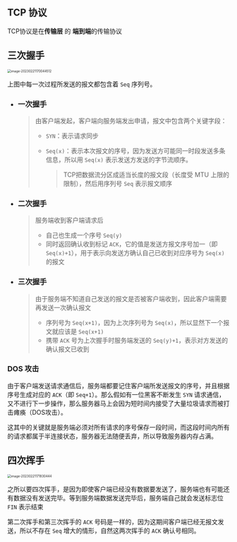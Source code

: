 ## TCP 协议

TCP协议是在**传输层** 的 **端到端**的传输协议



## 三次握手

<img src="https://src-1259777572.cos.ap-chengdu.myqcloud.com/image-20230221170044512.png" alt="image-20230221170044512" style="zoom:50%;" />

上图中每一次过程所发送的报文都包含着 `Seq` 序列号。



- ### 一次握手

  > 由客户端发起，客户端向服务端发出申请，报文中包含两个关键字段：
  >
  > - `SYN`：表示请求同步
  >
  > - `Seq(x)`：表示本次报文的序号，因为发送方可能同一时段发送多条信息，所以用 `Seq(x)` 表示发送方发送的字节流顺序。
  >
  >   > TCP把数据流分区成适当长度的报文段（长度受 MTU 上限的限制），然后用序列号 `Seq` 表示报文顺序

- ### 二次握手

  > 服务端收到客户端请求后
  >
  > - 自己也生成一个序号 `Seq(y)`
  > - 同时返回确认收到标记 `ACK`，它的值是发送方报文序号加一（即 `Seq(x)+1`），用于表示向发送方确认自己已收到对应序号为 `Seq(x)` 的报文

- ### 三次握手

  > 由于服务端不知道自己发送的报文是否被客户端收到，因此客户端需要再发送一次确认报文
  >
  > - 序列号为 `Seq(x+1)`，因为上次序列号为 `Seq(x)`，所以显然下一个报文就应该是 `Seq(x+1)`
  > - 携带 `ACK` 号为上次握手时服务端发送的 `Seq(y)+1`，表示对方发送的确认报文已收到



### DOS 攻击

由于客户端发送请求通信后，服务端都要记住客户端所发送报文的序号，并且根据序号生成对应的 `ACK`（即 `Seq+1`）。那么假如有一位黑客不断发生 `SYN` 请求通信，又不进行下一步操作，那么服务器马上会因为短时间内接受了大量垃圾请求而被打击瘫痪（DOS攻击）。

这其中的关键就是服务端必须对所有请求的序号保存一段时间，而这段时间内所有的请求都属于半连接状态，服务器无法随便丢弃，所以导致服务器内存占满。



## 四次挥手

<img src="https://src-1259777572.cos.ap-chengdu.myqcloud.com/image-20230221171830444.png" alt="image-20230221171830444" style="zoom: 50%;" />

之所以要四次挥手，是因为即使客户端已经没有数据要发送了，服务端也有可能还有数据没有发送完毕。等到服务端数据发送完毕后，服务端自己就会发送标志位 `FIN` 表示结束

第二次挥手和第三次挥手的 `ACK` 号码是一样的，因为这期间客户端已经无报文发送，所以不存在 `Seq` 增大的情形，自然这两次挥手的 `ACK` 确认号相同。